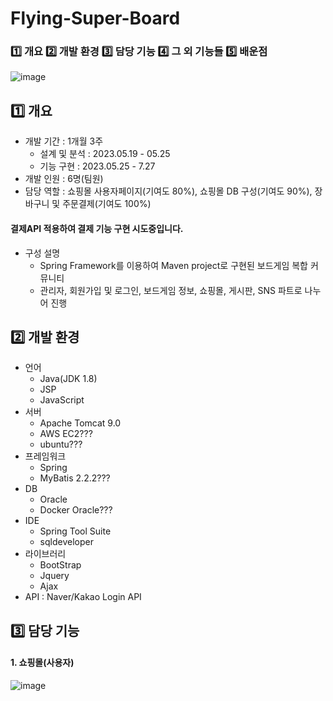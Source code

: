 # Flying-Super-Board
### 1️⃣ 개요 2️⃣ 개발 환경 3️⃣ 담당 기능 4️⃣ 그 외 기능들 5️⃣ 배운점

![image](https://github.com/jaeheeeKim/Flying-Super-Board/assets/137701489/5a0775de-a1c7-48a2-9cad-59d0e8b2ec2d)



## 1️⃣ 개요
- 개발 기간 : 1개월 3주
  - 설계 및 분석 : 2023.05.19 - 05.25
  - 기능 구현 : 2023.05.25 - 7.27
- 개발 인원 : 6명(팀원)
- 담당 역할 : 쇼핑몰 사용자페이지(기여도 80%), 쇼핑몰 DB 구성(기여도 90%), 장바구니 및 주문결제(기여도 100%)
#### 결제API 적용하여 결제 기능 구현 시도중입니다.
- 구성 설명
  - Spring Framework를 이용하여 Maven project로 구현된 보드게임 복합 커뮤니티
  - 관리자, 회원가입 및 로그인, 보드게임 정보, 쇼핑몰, 게시판, SNS 파트로 나누어 진행



## 2️⃣ 개발 환경
- 언어
  - Java(JDK 1.8)
  - JSP
  - JavaScript
- 서버
  - Apache Tomcat 9.0
  - AWS EC2???
  - ubuntu???
- 프레임워크
  - Spring
  - MyBatis 2.2.2???
- DB
  - Oracle
  - Docker Oracle???
- IDE
  - Spring Tool Suite
  - sqldeveloper
- 라이브러리
  - BootStrap
  - Jquery
  - Ajax
- API : Naver/Kakao Login API



## 3️⃣ 담당 기능 
#### 1. 쇼핑몰(사용자) 
![image](https://github.com/jaeheeeKim/Flying-Super-Board/assets/137701489/4d06d0b1-1ab5-4788-967f-06e6cee36208)
